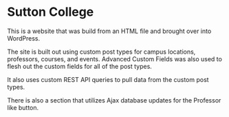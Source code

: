 # Sutton College
This is a website that was build from an HTML file and brought over into WordPress. 

The site is built out using custom post types for campus locations, professors, courses, and events. Advanced Custom Fields was also used to flesh out the custom fields for all of the post types.

It also uses custom REST API queries to pull data from the custom post types.

There is also a section that utilizes Ajax database updates for the Professor like button.
